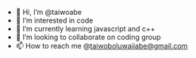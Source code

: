 - 👋 Hi, I’m @taiwoabe
- 👀 I’m interested in code
- 🌱 I’m currently learning javascript and c++
- 💞️ I’m looking to collaborate on coding group
- 📫 How to reach me @taiwoboluwajiabe@gmail.com

<!---
taiwoabe/taiwoabe is a ✨ special ✨ repository because its `README.md` (this file) appears on your GitHub profile.
You can click the Preview link to take a look at your changes.
--->
